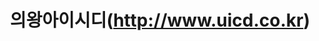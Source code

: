 ---
layout: project
carousel1: "carousel-icd1.png"
carousel2: "carousel-icd2.png"
carousel3: "carousel-icd3.png"
tag1: "#디자인 설계"
tag2: "#풀스택"
tag3: "#Vbscript"
title: "의왕아이시디(http://www.uicd.co.kr)"
regdate: "2019. 8. ~ 2019. 11."
href: "http://www.uicd.co.kr"
#date:   2021-04-13 23:16:40 +0900
#categories: jekyll update
---